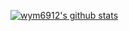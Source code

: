 [![wym6912's github stats](https://github-readme-stats.vercel.app/api?username=wym6912)](https://github.com/anuraghazra/github-readme-stats)
